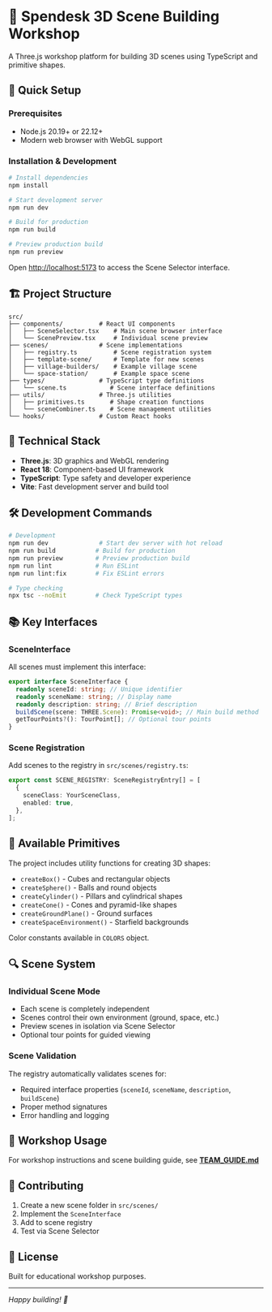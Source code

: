 # 🎯 Spendesk 3D Scene Building Workshop

A Three.js workshop platform for building 3D scenes using TypeScript and primitive shapes.

## 🚀 Quick Setup

### Prerequisites

- Node.js 20.19+ or 22.12+
- Modern web browser with WebGL support

### Installation & Development

```bash
# Install dependencies
npm install

# Start development server
npm run dev

# Build for production
npm run build

# Preview production build
npm run preview
```

Open [http://localhost:5173](http://localhost:5173) to access the Scene Selector interface.

## 🏗️ Project Structure

```
src/
├── components/          # React UI components
│   ├── SceneSelector.tsx    # Main scene browser interface
│   └── ScenePreview.tsx     # Individual scene preview
├── scenes/              # Scene implementations
│   ├── registry.ts          # Scene registration system
│   ├── template-scene/      # Template for new scenes
│   ├── village-builders/    # Example village scene
│   └── space-station/       # Example space scene
├── types/               # TypeScript type definitions
│   └── scene.ts            # Scene interface definitions
├── utils/               # Three.js utilities
│   ├── primitives.ts       # Shape creation functions
│   └── sceneCombiner.ts    # Scene management utilities
└── hooks/               # Custom React hooks
```

## 🔧 Technical Stack

- **Three.js**: 3D graphics and WebGL rendering
- **React 18**: Component-based UI framework
- **TypeScript**: Type safety and developer experience
- **Vite**: Fast development server and build tool

## 🛠️ Development Commands

```bash
# Development
npm run dev              # Start dev server with hot reload
npm run build           # Build for production
npm run preview         # Preview production build
npm run lint            # Run ESLint
npm run lint:fix        # Fix ESLint errors

# Type checking
npx tsc --noEmit        # Check TypeScript types
```

## 📚 Key Interfaces

### SceneInterface

All scenes must implement this interface:

```typescript
export interface SceneInterface {
  readonly sceneId: string; // Unique identifier
  readonly sceneName: string; // Display name
  readonly description: string; // Brief description
  buildScene(scene: THREE.Scene): Promise<void>; // Main build method
  getTourPoints?(): TourPoint[]; // Optional tour points
}
```

### Scene Registration

Add scenes to the registry in `src/scenes/registry.ts`:

```typescript
export const SCENE_REGISTRY: SceneRegistryEntry[] = [
  {
    sceneClass: YourSceneClass,
    enabled: true,
  },
];
```

## 🎨 Available Primitives

The project includes utility functions for creating 3D shapes:

- `createBox()` - Cubes and rectangular objects
- `createSphere()` - Balls and round objects
- `createCylinder()` - Pillars and cylindrical shapes
- `createCone()` - Cones and pyramid-like shapes
- `createGroundPlane()` - Ground surfaces
- `createSpaceEnvironment()` - Starfield backgrounds

Color constants available in `COLORS` object.

## 🔍 Scene System

### Individual Scene Mode

- Each scene is completely independent
- Scenes control their own environment (ground, space, etc.)
- Preview scenes in isolation via Scene Selector
- Optional tour points for guided viewing

### Scene Validation

The registry automatically validates scenes for:

- Required interface properties (`sceneId`, `sceneName`, `description`, `buildScene`)
- Proper method signatures
- Error handling and logging

## 🎯 Workshop Usage

For workshop instructions and scene building guide, see **[TEAM_GUIDE.md](./TEAM_GUIDE.md)**

## 🤝 Contributing

1. Create a new scene folder in `src/scenes/`
2. Implement the `SceneInterface`
3. Add to scene registry
4. Test via Scene Selector

## 📝 License

Built for educational workshop purposes.

---

_Happy building! 🎉_
